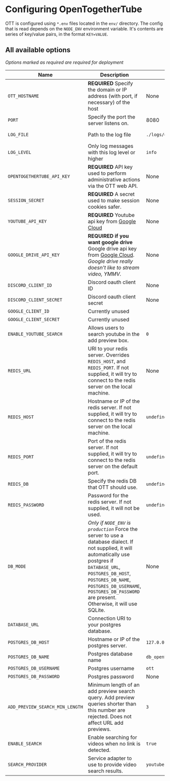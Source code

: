 # Configuring OpenTogetherTube

OTT is configured using `*.env` files located in the `env/` directory. The config that is read depends on the `NODE_ENV` environment variable. It's contents are series of key/value pairs, in the format `KEY=VALUE`.

## All available options

*Options marked as required are required for deployment*

| Name | Description | Default | Expected Values |
|-|-|-|-|
| `OTT_HOSTNAME` | **REQUIRED** Specify the domain or IP address (with port, if necessary) of the host | None | `localhost:8080`, `opentogethertube.com` |
| `PORT` | Specify the port the server listens on. | 8080 | 1-65535 |
| `LOG_FILE` | Path to the log file | `./logs/ott.log` | Any valid, writable path to a file.
| `LOG_LEVEL` | Only log messages with this log level or higher | `info` | `silly`, `debug`, `info`, `warn`, `error`
| `OPENTOGETHERTUBE_API_KEY` | **REQUIRED** API key used to perform administrative actions via the OTT web API. | None | Any alpha-numeric string >= 40 characters
| `SESSION_SECRET` | **REQUIRED** A secret used to make session cookies safer. | None | Any alpha-numeric string >= 80 characters
| `YOUTUBE_API_KEY` | **REQUIRED** Youtube api key from [Google Cloud](https://console.cloud.google.com) | None | A Youtube API key
| `GOOGLE_DRIVE_API_KEY` | **REQUIRED if you want google drive** Google drive api key from [Google Cloud](https://console.cloud.google.com). *Google drive really doesn't like to stream video, YMMV.* | None | A Google Drive API key
| `DISCORD_CLIENT_ID` | Discord oauth client ID | None
| `DISCORD_CLIENT_SECRET` | Discord oauth client secret | None
| `GOOGLE_CLIENT_ID` | Currently unused
| `GOOGLE_CLIENT_SECRET` | Currently unused
| `ENABLE_YOUTUBE_SEARCH` | Allows users to search youtube in the add preview box. | `0` | `0`, `1` |
| `REDIS_URL` | URI to your redis server. Overrides `REDIS_HOST`, and `REDIS_PORT`. If not supplied, it will try to connect to the redis server on the local machine. | None |
| `REDIS_HOST` | Hostname or IP of the redis server. If not supplied, it will try to connect to the redis server on the local machine. | `undefined` | Hostname or IP
| `REDIS_PORT` | Port of the redis server. If not supplied, it will try to connect to the redis server on the default port. | `undefined` | 1-65535
| `REDIS_DB` | Specify the redis DB that OTT should use. | `undefined` |
| `REDIS_PASSWORD` | Password for the redis server. If not supplied, it will not be used. | `undefined` | string
| `DB_MODE` | *Only if `NODE_ENV` is `production`* Force the server to use a database dialect. If not supplied, it will automatically use postgres if `DATABASE_URL`, `POSTGRES_DB_HOST`, `POSTGRES_DB_NAME`, `POSTGRES_DB_USERNAME`, `POSTGRES_DB_PASSWORD` are present. Otherwise, it will use SQLite. | None | `sqlite`, `postgres`
| `DATABASE_URL` | Connection URI to your postgres database. |
| `POSTGRES_DB_HOST` | Hostname or IP of the postgres server. | `127.0.0.1` | Hostname or IP
| `POSTGRES_DB_NAME` | Postgres database name | `db_opentogethertube_prod` | string
| `POSTGRES_DB_USERNAME` | Postgres username | `ott` | string
| `POSTGRES_DB_PASSWORD` | Postgres password | None | string
| `ADD_PREVIEW_SEARCH_MIN_LENGTH` | Minimum length of an add preview search query. Add preview queries shorter than this number are rejected. Does not affect URL add previews. | `3` | Integer >= 0
| `ENABLE_SEARCH` | Enable searching for videos when no link is detected. | `true` | boolean
| `SEARCH_PROVIDER` | Service adapter to use to provide video search results. | `youtube` | `youtube`